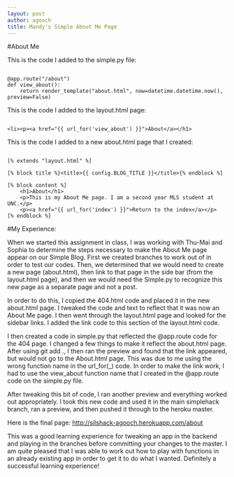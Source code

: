 ```yaml
---
layout: post
author: agooch
title: Mandy's Simple About Me Page
---
```


#About Me

This is the code I added to the simple.py file:

```

@app.route("/about")
def view_about():
    return render_template("about.html", now=datetime.datetime.now(), preview=False)

```

This is the code I added to the layout.html page:

```

<li><p><a href="{{ url_for('view_about') }}">About</a></h1>

```

This is the code I added to a new about.html page that I created:

```

[% extends "layout.html" %]

[% block title %}<title>{{ config.BLOG_TITLE }}</title>{% endblock %]

[% block content %]
	<h1>About</h1>
	<p>This is my About Me page. I am a second year MLS student at UNC.</p>
	<p><a href="{{ url_for('index') }}">Return to the index</a></p>
[% endblock %]

```

#My Experience:

When we started this assignment in class, I was working with Thu-Mai and Sophia to determine the steps necessary to make the About Me page appear on our Simple Blog. First we created branches to work out of in order to test our codes. Then, we determined that we would need to create a new page (about.html), then link to that page in the side bar (from the layout.html page), and then we would need the Simple.py to recognize this new page as a separate page and not a post. 

In order to do this, I copied the 404.html code and placed it in the new about.html page. I tweaked the code and text to reflect that it was now an About Me page. I then went through the layout.html page and looked for the sidebar links. I added the link code to this section of the layout.html code. 

I then created a code in simple.py that reflected the @app.route code for the 404 page. I changed a few things to make it reflect the about.html page. After using git add ., I then ran the preview and found that the link appeared, but would not go to the About.html page. This was due to me using the wrong function name in the url_for(_) code. In order to make the link work, I had to use the view_about function name that I created in the @app.route code on the simple.py file. 

After tweaking this bit of code, I ran another preview and everything worked out appropriately. I took this new code and used it in the main simplehack branch, ran a preview, and then pushed it through to the heroku master. 

Here is the final page: http://silshack-agooch.herokuapp.com/about

This was a good learning experience for tweaking an app in the backend and playing in the branches before committing your changes to the master. I am quite pleased that I was able to work out how to play with functions in an already existing app in order to get it to do what I wanted. Definitely a successful learning experience!
